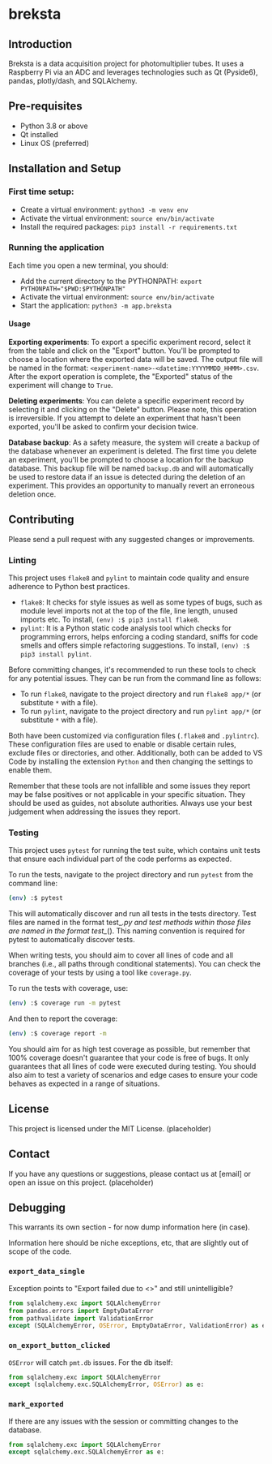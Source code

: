 # breksta

## Introduction

Breksta is a data acquisition project for photomultiplier tubes. It uses a Raspberry Pi via an ADC and leverages technologies such as Qt (Pyside6), pandas, plotly/dash, and SQLAlchemy.

## Pre-requisites

- Python 3.8 or above
- Qt installed
- Linux OS (preferred)

## Installation and Setup

### First time setup:

- Create a virtual environment: `python3 -m venv env`
- Activate the virtual environment: `source env/bin/activate`
- Install the required packages: `pip3 install -r requirements.txt`

### Running the application

Each time you open a new terminal, you should:

- Add the current directory to the PYTHONPATH: `export PYTHONPATH="$PWD:$PYTHONPATH"`
- Activate the virtual environment: `source env/bin/activate`
- Start the application: `python3 -m app.breksta`

#### Usage

**Exporting experiments**: To export a specific experiment record, select it from the table and click on the "Export" button. You'll be prompted to choose a location where the exported data will be saved. The output file will be named in the format: `<experiment-name>-<datetime:YYYYMMDD_HHMM>.csv`. After the export operation is complete, the "Exported" status of the experiment will change to `True`.

**Deleting experiments**: You can delete a specific experiment record by selecting it and clicking on the "Delete" button. Please note, this operation is irreversible. If you attempt to delete an experiment that hasn't been exported, you'll be asked to confirm your decision twice.

**Database backup**: As a safety measure, the system will create a backup of the database whenever an experiment is deleted. The first time you delete an experiment, you'll be prompted to choose a location for the backup database. This backup file will be named `backup.db` and will automatically be used to restore data if an issue is detected during the deletion of an experiment. This provides an opportunity to manually revert an erroneous deletion once.

## Contributing

Please send a pull request with any suggested changes or improvements.

### Linting

This project uses `flake8` and `pylint` to maintain code quality and ensure adherence to Python best practices.

- `flake8`: It checks for style issues as well as some types of bugs, such as module level imports not at the top of the file, line length, unused imports etc. To install, `(env) :$ pip3 install flake8`.
- `pylint`: It is a Python static code analysis tool which checks for programming errors, helps enforcing a coding standard, sniffs for code smells and offers simple refactoring suggestions. To install, `(env) :$ pip3 install pylint`.

Before committing changes, it's recommended to run these tools to check for any potential issues. They can be run from the command line as follows:

- To run `flake8`, navigate to the project directory and run `flake8 app/*` (or substitute `*` with a file).
- To run `pylint`, navigate to the project directory and run `pylint app/*` (or substitute `*` with a file).

Both have been customized via configuration files (`.flake8` and `.pylintrc`). These configuration files are used to enable or disable certain rules, exclude files or directories, and other. Additionally, both can be added to VS Code by installing the extension `Python` and then changing the settings to enable them.

Remember that these tools are not infallible and some issues they report may be false positives or not applicable in your specific situation. They should be used as guides, not absolute authorities. Always use your best judgement when addressing the issues they report.

### Testing

This project uses `pytest` for running the test suite, which contains unit tests that ensure each individual part of the code performs as expected.

To run the tests, navigate to the project directory and run `pytest` from the command line:

```bash
(env) :$ pytest
```

This will automatically discover and run all tests in the tests directory. Test files are named in the format test_*.py and test methods within those files are named in the format test_*(). This naming convention is required for pytest to automatically discover tests.

When writing tests, you should aim to cover all lines of code and all branches (i.e., all paths through conditional statements). You can check the coverage of your tests by using a tool like `coverage.py`.

To run the tests with coverage, use:

```bash
(env) :$ coverage run -m pytest
```

And then to report the coverage:

```bash
(env) :$ coverage report -m
```

You should aim for as high test coverage as possible, but remember that 100% coverage doesn't guarantee that your code is free of bugs. It only guarantees that all lines of code were executed during testing. You should also aim to test a variety of scenarios and edge cases to ensure your code behaves as expected in a range of situations.

## License

This project is licensed under the MIT License. (placeholder)

## Contact

If you have any questions or suggestions, please contact us at [email] or open an issue on this project. (placeholder)

## Debugging

This warrants its own section - for now dump information here (in case).

Information here should be niche exceptions, etc, that are slightly out of scope of the code.

### `export_data_single`

Exception points to "Export failed due to <>" and still unintelligible?

```python
from sqlalchemy.exc import SQLAlchemyError
from pandas.errors import EmptyDataError
from pathvalidate import ValidationError
except (SQLAlchemyError, OSError, EmptyDataError, ValidationError) as e:
```

### `on_export_button_clicked`

`OSError` will catch `pmt.db` issues. For the db itself:

```python
from sqlalchemy.exc import SQLAlchemyError
except (sqlalchemy.exc.SQLAlchemyError, OSError) as e:
```

### `mark_exported`

If there are any issues with the session or committing changes to the database.

```python
from sqlalchemy.exc import SQLAlchemyError
except sqlalchemy.exc.SQLAlchemyError as e:
```
